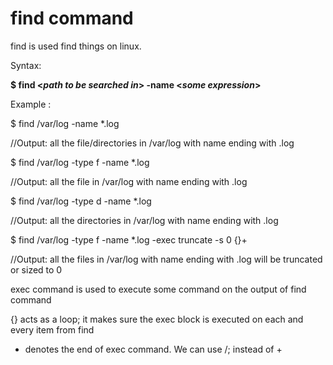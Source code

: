 # **find command**

find is used find things on linux.

Syntax:

**$ find <_path to be searched in_> -name <_some expression_>**

Example :

$ find /var/log -name *.log

//Output: all the file/directories in /var/log with name ending with .log

$ find /var/log -type f -name *.log

//Output: all the file in /var/log with name ending with .log

$ find /var/log -type d -name *.log

//Output: all the directories in /var/log with name ending with .log

$ find /var/log -type f -name *.log -exec truncate -s 0 {}+

//Output: all the files in /var/log with name ending with .log will be truncated or sized to 0

exec command is used to execute some command on the output of find command

{} acts as a loop; it makes sure the exec block is executed on each and every item from find

+ denotes the end of exec command. We can use /; instead of +


